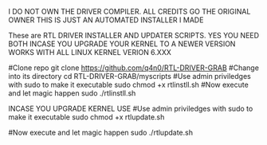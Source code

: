 I DO NOT OWN THE DRIVER COMPILER. ALL CREDITS GO THE ORIGINAL OWNER THIS IS JUST AN AUTOMATED INSTALLER I MADE 

These are RTL DRIVER INSTALLER AND UPDATER SCRIPTS. YES YOU NEED BOTH INCASE YOU UPGRADE YOUR KERNEL TO A NEWER VERSION WORKS WITH ALL LINUX KERNEL VERION 6.XXX  

#Clone repo 
    git clone https://github.com/q4n0/RTL-DRIVER-GRAB
#Change into its directory 
    cd RTL-DRIVER-GRAB/myscripts
#Use admin priviledges with sudo to make it executable 
    sudo chmod +x rtlinstll.sh
#Now execute and let magic happen
    sudo ./rtlinstll.sh


INCASE YOU UPGRADE KERNEL USE 
#Use admin priviledges with sudo to make it executable
    sudo chmod +x rtlupdate.sh

#Now execute and let magic happen 
     sudo ./rtlupdate.sh
